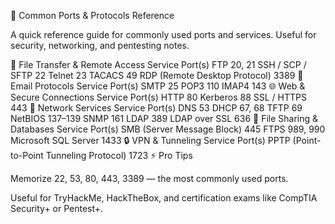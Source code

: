 🔌 Common Ports & Protocols Reference

A quick reference guide for commonly used ports and services. Useful for security, networking, and pentesting notes.

📂 File Transfer & Remote Access
Service	Port(s)
FTP	20, 21
SSH / SCP / SFTP	22
Telnet	23
TACACS	49
RDP (Remote Desktop Protocol)	3389
📧 Email Protocols
Service	Port(s)
SMTP	25
POP3	110
IMAP4	143
🌐 Web & Secure Connections
Service	Port(s)
HTTP	80
Kerberos	88
SSL / HTTPS	443
🔧 Network Services
Service	Port(s)
DNS	53
DHCP	67, 68
TFTP	69
NetBIOS	137–139
SNMP	161
LDAP	389
LDAP over SSL	636
📁 File Sharing & Databases
Service	Port(s)
SMB (Server Message Block)	445
FTPS	989, 990
Microsoft SQL Server	1433
🔒 VPN & Tunneling
Service	Port(s)
PPTP (Point-to-Point Tunneling Protocol)	1723
⚡ Pro Tips

Memorize 22, 53, 80, 443, 3389 — the most commonly used ports.

Useful for TryHackMe, HackTheBox, and certification exams like CompTIA Security+ or Pentest+.
